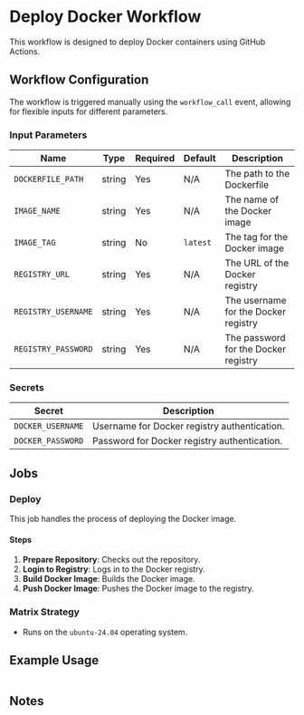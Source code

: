 # Deploy Docker Workflow

This workflow is designed to deploy Docker containers using GitHub Actions.

## Workflow Configuration

The workflow is triggered manually using the `workflow_call` event, allowing for flexible inputs for different parameters.

### Input Parameters

| Name                | Type   | Required | Default  | Description                          |
| ------------------- | ------ | -------- | -------- | ------------------------------------ |
| `DOCKERFILE_PATH`   | string | Yes      | N/A      | The path to the Dockerfile           |
| `IMAGE_NAME`        | string | Yes      | N/A      | The name of the Docker image         |
| `IMAGE_TAG`         | string | No       | `latest` | The tag for the Docker image         |
| `REGISTRY_URL`      | string | Yes      | N/A      | The URL of the Docker registry       |
| `REGISTRY_USERNAME` | string | Yes      | N/A      | The username for the Docker registry |
| `REGISTRY_PASSWORD` | string | Yes      | N/A      | The password for the Docker registry |

### Secrets

| **Secret**        | **Description**                              |
| ----------------- | -------------------------------------------- |
| `DOCKER_USERNAME` | Username for Docker registry authentication. |
| `DOCKER_PASSWORD` | Password for Docker registry authentication. |

## Jobs

### Deploy

This job handles the process of deploying the Docker image.

#### Steps

1. **Prepare Repository**: Checks out the repository.
2. **Login to Registry**: Logs in to the Docker registry.
3. **Build Docker Image**: Builds the Docker image.
4. **Push Docker Image**: Pushes the Docker image to the registry.

### Matrix Strategy

- Runs on the `ubuntu-24.04` operating system.

## Example Usage

```yaml

```

## Notes
